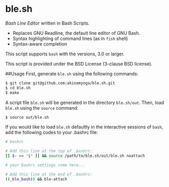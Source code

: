 # ble.sh
*Bash Line Editor* written in Bash Scripts.
- Replaces GNU Readline, the default line editor of GNU Bash.
- Syntax highlighting of command lines (as in `fish` shell)
- Syntax-aware completion

This script supports `bash` with the versions, 3.0 or larger.

This script is provided under the BSD License (3-clause BSD license).

##Usage
First, generate `ble.sh` using the following commands:
```bash
$ git clone git@github.com:akinomyoga/ble.sh.git
$ cd ble.sh
$ make
```
A script file `ble.sh` will be generated in the directory `ble.sh/out`. Then, load `ble.sh` using the `source` command:
```bash
$ source out/ble.sh
```

If you would like to load `ble.sh` defaultly in the interactive sessions of `bash`, add the following codes to your .bashrc file:
```bash
# bashrc

# Add this line at the top of .bashrc:
[[ $- == *i* ]] && source /path/to/ble.sh/out/ble.sh noattach

# your bashrc settings come here...

# Add this line at the end of .bashrc:
((_ble_bash)) && ble-attach
```

